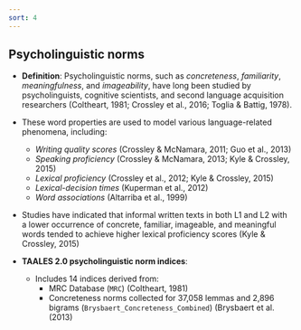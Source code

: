 ```yaml
---
sort: 4
---
```


## Psycholinguistic norms
- **Definition**: Psycholinguistic norms, such as *concreteness*, *familiarity*, *meaningfulness*, and *imageability*, have long been studied by psycholinguists, cognitive scientists, and second language acquisition researchers (Coltheart, 1981; Crossley et al., 2016; Toglia & Battig, 1978). 
- These word properties are used to model various language-related phenomena, including:
    - *Writing quality scores* (Crossley & McNamara, 2011; Guo et al., 2013)
    - *Speaking proficiency* (Crossley & McNamara, 2013; Kyle & Crossley, 2015)
    - *Lexical proficiency* (Crossley et al., 2012; Kyle & Crossley, 2015)
    - *Lexical-decision times* (Kuperman et al., 2012)
    - *Word associations* (Altarriba et al., 1999)
- Studies have indicated that informal written texts in both L1 and L2 with a lower occurrence of concrete, familiar, imageable, and meaningful words tended to achieve higher lexical proficiency scores (Kyle & Crossley, 2015)


- **TAALES 2.0 psycholinguistic norm indices**:  
  - Includes 14 indices derived from:  
    - MRC Database (`MRC`) (Coltheart, 1981)
    - Concreteness norms collected for 37,058  lemmas and 2,896 bigrams (`Brysbaert_Concreteness_Combined`) (Brysbaert et al. (2013)
